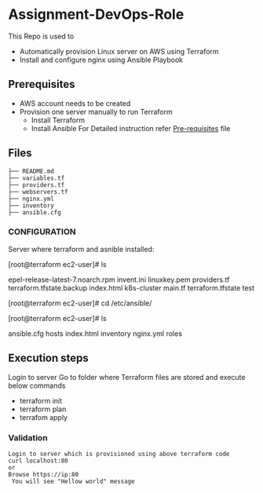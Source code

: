 # Assignment-DevOps-Role
This Repo is used to 
- Automatically provision Linux server on AWS using Terraform
- Install and configure nginx using Ansible Playbook

## Prerequisites
- AWS account needs to be created
- Provision one server manually to run Terraform 
     - Install Terraform
     - Install Ansible
  For Detailed instruction refer [Pre-requisites](https://github.com/chashakala/assignment-devops/blob/main/Pre-requisites/) file 
## Files 
```
├── README.md
├── variables.tf
├── providers.tf
├── webservers.tf
├── nginx.yml
├── inventory
├── ansible.cfg
 ```

### CONFIGURATION
Server where terraform and asnible installed:

[root@terraform ec2-user]# ls

epel-release-latest-7.noarch.rpm  invent.ini   linuxkey.pem  providers.tf       terraform.tfstate.backup
index.html                        k8s-cluster  main.tf       terraform.tfstate  test

[root@terraform ec2-user]# cd /etc/ansible/

[root@terraform ec2-user]# ls

ansible.cfg  hosts  index.html  inventory  nginx.yml  roles

 ## Execution steps
   Login to server
   Go to folder where Terraform files are stored and execute below commands
 - terraform init
 - terraform plan
 - terrafom apply
 
 ### Validation
    Login to server which is provisioned using above terraform code
    curl localhost:80
    or
    Browse https://ip:80
     You will see "Hellow world" message


